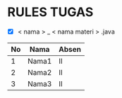 
# RULES TUGAS
- [x] < nama > _ < nama materi > .java

| No | Nama  | Absen |
| -- | ----- | --- |
| 1  |  Nama1 | II  |
| 2  | Nama2 | II  |
| 3  |  Nama3 | II |
